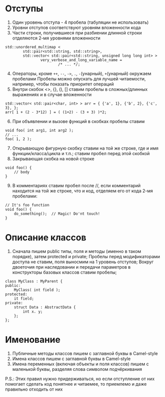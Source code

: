Отступы
=======

1. Один уровень отступа - 4 пробела (табуляции не использовать)
2. Уровни отступов соответствуют уровням вложенности кода
3. Части строки, получившиеся при разбиении длинной строки отделяются 2-мя уровнями вложенности
```
std::unordered_multimap <
        std::pair<std::string, std::string>,
        std::vector< std::pair<std::string, unsigned long long int> >
                very_verbose_and_long_variable_name =
                        /* ... */;
```
4. Операторы, кроме `++`, `--`, `->`, `.`, `-`(унарный), `+`(унарный) окружаем пробелами
   Пробелы можно опускать для лучшей читаемости, например, чтобы показать приоритет операций
5. Внутри скобок <>, {}, (), [] ставим пробелы в сложных/длинных выражениях и в случае вложенности
```
std::vector< std::pair<char, int> > arr = { {'a', 1}, {'b', 2}, {'c', 3}, };
arr[ 1 + (2 - 3*12) ] = ( (1+2) - (3 + 3) )*2;
```
6. При объявлении и вызове функций в скобках пробелы ставим
```
void foo( int arg1, int arg2 );
// ...
foo( 1, 2 );
```
7. Открывающую фигурную скобку ставим на той же строке, где и имя функции/класса/цикла и т.п.; ставим пробел перед этой скобкой
8. Закрывающая скобка на новой строке
```
void foo() {
    // body
}
```
9. В комментариях ставим пробел после //, если комментарий находится на той же строке, что и код, отделяем его от кода 2-мя пробелами:
```
// It's foo function
void foo() {
    do_something();  // Magic! Do'nt touch!
}
```

Описание классов
================

1. Сначала пишем public типы, поля и методы (именно в таком порядке), затем protected и private;
   Пробелы перед модификаторами доступа не ставим, поля выносмим на 1 уровень отступов;
   Вокруг двоеточия при наследовании и передачи параметров в конструкторы базовых классов ставим пробелы;
```
class MyClass : MyParent {
public:
    MyClass( int field );
protected:
    it field;
private:
    struct Data : AbstractData {
        int x. y;
    };
};
```

Именование
==========

1. Публичные методы классов пишем с заглавной буквы в Camel-style
2. Имена классов пишем с заглавной буквы в Camel-style
3. Имена переменных (включая объекты и поля классов) пишем с маленькой буквы, разделяя слова символом подчёркивания

P.S.:
Этих правил нужно придерживаться, но если отступление от них помогает сделать код понятнее и читаемее, то приемлемо и даже правильно отходить от них
